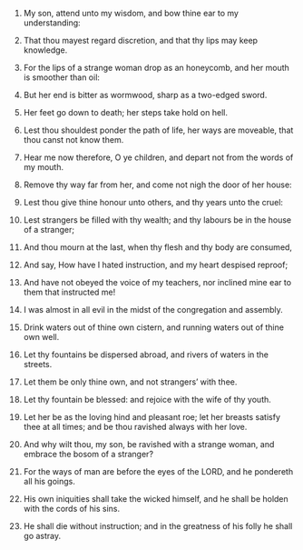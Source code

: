 1. My son, attend unto my wisdom, and bow thine ear to my
understanding:

2. That thou mayest regard discretion, and that thy
lips may keep knowledge.

3. For the lips of a strange woman drop as an honeycomb, and her
mouth is smoother than oil:

4. But her end is bitter as wormwood,
sharp as a two-edged sword.

5. Her feet go down to death; her steps take hold on hell.

6. Lest thou shouldest ponder the path of life, her ways are
moveable, that thou canst not know them.

7. Hear me now therefore, O ye children, and depart not from the
words of my mouth.

8. Remove thy way far from her, and come not nigh the door of her
house:

9. Lest thou give thine honour unto others, and thy years unto
the cruel:

10. Lest strangers be filled with thy wealth; and thy
labours be in the house of a stranger;

11. And thou mourn at the
last, when thy flesh and thy body are consumed,

12. And say, How have
I hated instruction, and my heart despised reproof;

13. And have not
obeyed the voice of my teachers, nor inclined mine ear to them that
instructed me!

14. I was almost in all evil in the midst of the
congregation and assembly.

15. Drink waters out of thine own cistern, and running waters out of
thine own well.

16. Let thy fountains be dispersed abroad, and rivers of waters in
the streets.

17. Let them be only thine own, and not strangers’ with thee.

18. Let thy fountain be blessed: and rejoice with the wife of thy
youth.

19. Let her be as the loving hind and pleasant roe; let her breasts
satisfy thee at all times; and be thou ravished always with her love.

20. And why wilt thou, my son, be ravished with a strange woman, and
embrace the bosom of a stranger?

21. For the ways of man are before
the eyes of the LORD, and he pondereth all his goings.

22. His own iniquities shall take the wicked himself, and he shall be
holden with the cords of his sins.

23. He shall die without instruction; and in the greatness of his
folly he shall go astray.